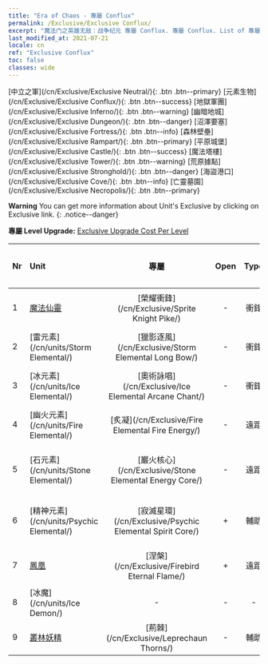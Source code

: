```yaml
---
title: "Era of Chaos - 專屬 Conflux"
permalink: /Exclusive/Exclusive Conflux/
excerpt: "魔法门之英雄无敌：战争纪元 專屬 Conflux. 專屬 Conflux. List of 專屬 Conflux in Era of Chaos"
last_modified_at: 2021-07-21
locale: cn
ref: "Exclusive Conflux"
toc: false
classes: wide
---
```

 [中立之軍](/cn/Exclusive/Exclusive Neutral/){: .btn .btn--primary} [元素生物](/cn/Exclusive/Exclusive Conflux/){: .btn .btn--success} [地獄軍團](/cn/Exclusive/Exclusive Inferno/){: .btn .btn--warning} [幽暗地城](/cn/Exclusive/Exclusive Dungeon/){: .btn .btn--danger} [沼澤要塞](/cn/Exclusive/Exclusive Fortress/){: .btn .btn--info} [森林壁壘](/cn/Exclusive/Exclusive Rampart/){: .btn .btn--primary} [平原城堡](/cn/Exclusive/Exclusive Castle/){: .btn .btn--success} [魔法塔樓](/cn/Exclusive/Exclusive Tower/){: .btn .btn--warning} [荒原據點](/cn/Exclusive/Exclusive Stronghold/){: .btn .btn--danger} [海盜港口](/cn/Exclusive/Exclusive Cove/){: .btn .btn--info} [亡靈墓園](/cn/Exclusive/Exclusive Necropolis/){: .btn .btn--primary} 

**Warning** You can get more information about Unit's Exclusive by clicking on Exclusive link. 
{: .notice--danger}

 **專屬 Level Upgrade:** [Exclusive Upgrade Cost Per Level](/Exclusive/ExclusiveUpgradeCostPerLevel/)

  | Nr |         Unit        | 專屬 | Open  |    Type   |  Item to Rank UP      |  塗裝   |
  |:---|:--------------------|:-------------:|:-----:|:---------:|:---------------------:|:-------:|
  | 1  | [魔法仙靈](/cn/units/Sprite/) | [榮耀衝鋒](/cn/Exclusive/Sprite Knight Pike/) | - | 衝鋒 | [榮耀衝鋒碎片](/cn/Items/con_916/) | - |
  | 2  | [雷元素](/cn/units/Storm Elemental/) | [獵影逐風](/cn/Exclusive/Storm Elemental Long Bow/) | - | 衝鋒 | [獵影逐風碎片](/cn/Items/con_914/) | - |
  | 3  | [冰元素](/cn/units/Ice Elemental/) | [奧術詠唱](/cn/Exclusive/Ice Elemental Arcane Chant/) | - | 衝鋒 | [奧術詠唱碎片](/cn/Items/con_915/) | - |
  | 4  | [幽火元素](/cn/units/Fire Elemental/) | [炙凝](/cn/Exclusive/Fire Elemental Fire Energy/) | - | 遠距 | [炙凝碎片](/cn/Items/con_998/) | [炙凝特效塗裝](/cn/Items/con_666/) |
  | 5  | [石元素](/cn/units/Stone Elemental/) | [巖火核心](/cn/Exclusive/Stone Elemental Energy Core/) | - | 遠距 | [巖火核心碎片](/cn/Items/con_999/) | [巖火核心特效塗裝](/cn/Items/con_667/) |
  | 6  | [精神元素](/cn/units/Psychic Elemental/) | [寂滅星環](/cn/Exclusive/Psychic Elemental Spirit Core/) | + | 輔助 | [寂滅星環碎片](/cn/Items/con_1000/) | [寂滅星環特效塗裝](/cn/Items/con_668/) |
  | 7  | [鳳凰](/cn/units/Firebird/) | [涅槃](/cn/Exclusive/Firebird Eternal Flame/) | + | 遠距 | [涅槃碎片](/cn/Items/con_1001/) | [涅槃特效塗裝](/cn/Items/con_669/) |
  | 8  | [冰魔](/cn/units/Ice Demon/) | - | - | - | none | none |
  | 9  | [叢林妖精](/cn/units/Leprechaun/) | [荊棘](/cn/Exclusive/Leprechaun Thorns/) | - | 輔助 | - | - |
